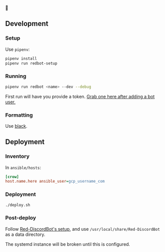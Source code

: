 🦊

## Development

### Setup

Use `pipenv`:

```bash
pipenv install
pipenv run redbot-setup
```

### Running

```bash
pipenv run redbot <name> --dev --debug
```

First run will have you provide a token. [Grab one here after adding a bot user.](https://discord.com/developers/applications/)

### Formatting

Use [black](https://pypi.org/project/black/).

## Deployment

### Inventory

In `ansible/hosts`:

```ini
[crow]
host.name.here ansible_user=gcp_username_com
```

### Deployment

```bash
./deploy.sh
```

### Post-deploy

Follow [Red-DiscordBot's setup](https://docs.discord.red/en/stable/getting_started.html#getting-started), and use `/usr/local/share/Red-DiscordBot` as a data directory.

The systemd instance will be broken until this is configured.